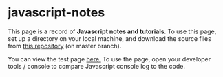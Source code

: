 # javascript-notes

This page is a record of <strong>Javascript notes and tutorials</strong>. To use this page, set up a directory on your local machine, and download the source files from <a href=https://github.com/elborracho420/javascript-notes title="Github Source Files"> this repository</a> (on master branch).


You can view the test page <a href=https://elborracho420.github.io/javascript-notes title="Test Page"> here.</a> To use the page, open your developer tools / console to compare Javascript console log to the code.
